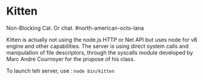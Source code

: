 Kitten
======

Non-Blocking Cat. Or chat. #north-american-octo-lana

Kitten is actually not using the node.js HTTP or Net API but uses node for v8 engine and other capabilities.
The server is using direct system calls and manipulation of file descriptors, through the syscalls module developed by Marc Andre Cournoyer for the prupose of his class.

To launch teh server, use :
`node bin/kitten`